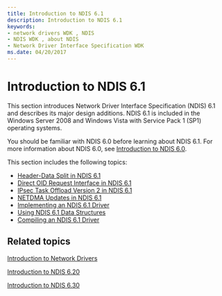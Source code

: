 ```yaml
---
title: Introduction to NDIS 6.1
description: Introduction to NDIS 6.1
keywords:
- network drivers WDK , NDIS
- NDIS WDK , about NDIS
- Network Driver Interface Specification WDK
ms.date: 04/20/2017
---
```


# Introduction to NDIS 6.1





This section introduces Network Driver Interface Specification (NDIS) 6.1 and describes its major design additions. NDIS 6.1 is included in the Windows Server 2008 and Windows Vista with Service Pack 1 (SP1) operating systems.

You should be familiar with NDIS 6.0 before learning about NDIS 6.1. For more information about NDIS 6.0, see [Introduction to NDIS 6.0](introduction-to-ndis-6-0.md).

This section includes the following topics:

-   [Header-Data Split in NDIS 6.1](header-data-split-in-ndis-6-1.md)
-   [Direct OID Request Interface in NDIS 6.1](direct-oid-request-interface-in-ndis-6-1.md)
-   [IPsec Task Offload Version 2 in NDIS 6.1](ipsec-task-offload-version-2-in-ndis-6-1.md)
-   [NETDMA Updates in NDIS 6.1](netdma-updates-in-ndis-6-1.md)
-   [Implementing an NDIS 6.1 Driver](implementing-an-ndis-6-1-driver.md)
-   [Using NDIS 6.1 Data Structures](using-ndis-6-1-data-structures.md)
-   [Compiling an NDIS 6.1 Driver](compiling-an-ndis-6-1-driver.md)

## Related topics


[Introduction to Network Drivers](introduction-to-network-drivers.md)

[Introduction to NDIS 6.20](introduction-to-ndis-6-20.md)

[Introduction to NDIS 6.30](introduction-to-ndis-6-30.md)

 

 






